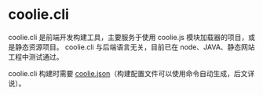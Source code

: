 # coolie.cli

coolie.cli 是前端开发构建工具，主要服务于使用 coolie.js 模块加载器的项目，或是静态资源项目。
coolie.cli 与后端语言无关，目前已在 node、JAVA、静态网站工程中测试通过。

coolie.cli 构建时需要 [coolie.json](./coolie-json.md)（构建配置文件可以使用命令自动生成，后文详说）。




